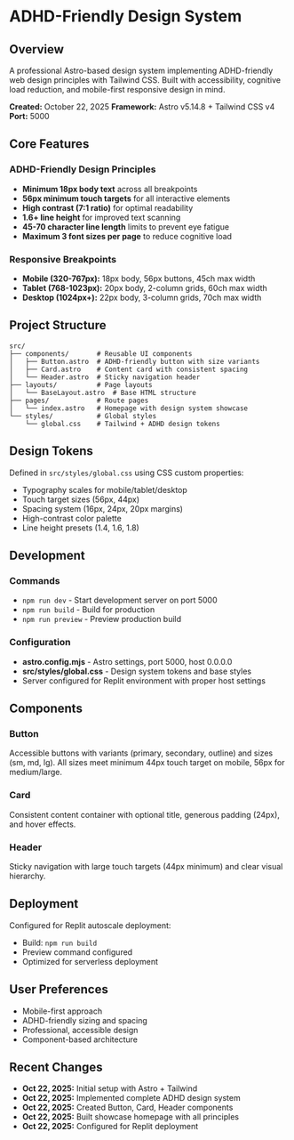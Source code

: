 # ADHD-Friendly Design System

## Overview
A professional Astro-based design system implementing ADHD-friendly web design principles with Tailwind CSS. Built with accessibility, cognitive load reduction, and mobile-first responsive design in mind.

**Created:** October 22, 2025
**Framework:** Astro v5.14.8 + Tailwind CSS v4
**Port:** 5000

## Core Features

### ADHD-Friendly Design Principles
- **Minimum 18px body text** across all breakpoints
- **56px minimum touch targets** for all interactive elements
- **High contrast (7:1 ratio)** for optimal readability
- **1.6+ line height** for improved text scanning
- **45-70 character line length** limits to prevent eye fatigue
- **Maximum 3 font sizes per page** to reduce cognitive load

### Responsive Breakpoints
- **Mobile (320-767px):** 18px body, 56px buttons, 45ch max width
- **Tablet (768-1023px):** 20px body, 2-column grids, 60ch max width  
- **Desktop (1024px+):** 22px body, 3-column grids, 70ch max width

## Project Structure
```
src/
├── components/       # Reusable UI components
│   ├── Button.astro  # ADHD-friendly button with size variants
│   ├── Card.astro    # Content card with consistent spacing
│   └── Header.astro  # Sticky navigation header
├── layouts/          # Page layouts
│   └── BaseLayout.astro  # Base HTML structure
├── pages/            # Route pages
│   └── index.astro   # Homepage with design system showcase
└── styles/           # Global styles
    └── global.css    # Tailwind + ADHD design tokens
```

## Design Tokens
Defined in `src/styles/global.css` using CSS custom properties:
- Typography scales for mobile/tablet/desktop
- Touch target sizes (56px, 44px)
- Spacing system (16px, 24px, 20px margins)
- High-contrast color palette
- Line height presets (1.4, 1.6, 1.8)

## Development

### Commands
- `npm run dev` - Start development server on port 5000
- `npm run build` - Build for production
- `npm run preview` - Preview production build

### Configuration
- **astro.config.mjs** - Astro settings, port 5000, host 0.0.0.0
- **src/styles/global.css** - Design system tokens and base styles
- Server configured for Replit environment with proper host settings

## Components

### Button
Accessible buttons with variants (primary, secondary, outline) and sizes (sm, md, lg).
All sizes meet minimum 44px touch target on mobile, 56px for medium/large.

### Card  
Consistent content container with optional title, generous padding (24px), and hover effects.

### Header
Sticky navigation with large touch targets (44px minimum) and clear visual hierarchy.

## Deployment
Configured for Replit autoscale deployment:
- Build: `npm run build`
- Preview command configured
- Optimized for serverless deployment

## User Preferences
- Mobile-first approach
- ADHD-friendly sizing and spacing
- Professional, accessible design
- Component-based architecture

## Recent Changes
- **Oct 22, 2025:** Initial setup with Astro + Tailwind
- **Oct 22, 2025:** Implemented complete ADHD design system
- **Oct 22, 2025:** Created Button, Card, Header components
- **Oct 22, 2025:** Built showcase homepage with all principles
- **Oct 22, 2025:** Configured for Replit deployment
